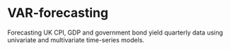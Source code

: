 # VAR-forecasting
Forecasting UK CPI, GDP and government bond yield quarterly data using univariate and multivariate time-series models.
